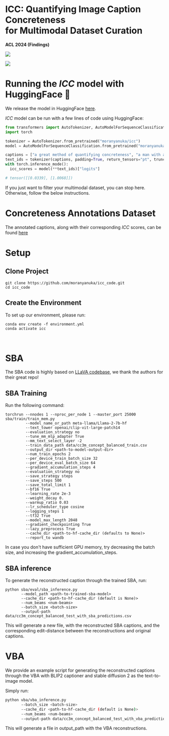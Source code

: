# ICC: Quantifying Image Caption Concreteness  <br />  for Multimodal Dataset Curation

**ACL 2024 (Findings)** 

<!-- [Project Page](https://moranyanuka.github.io/icc/) &nbsp; &nbsp; [Paper](https://arxiv.org/abs/2403.01306) -->

<a href="https://moranyanuka.github.io/icc/"><img src="https://img.shields.io/static/v1?label=Project&message=Website&color=blue"></a>

<a href="https://arxiv.org/abs/2403.01306"><img src="https://img.shields.io/badge/arXiv-2403.01306-b31b1b.svg"></a>


# Running the *ICC* model with HuggingFace 🤗
We release the model in HuggingFace [here](https://huggingface.co/moranyanuka/icc).

*ICC* model can be run with a few lines of code using HuggingFace:
```python
from transformers import AutoTokenizer, AutoModelForSequenceClassification
import torch

tokenizer = AutoTokenizer.from_pretrained("moranyanuka/icc")
model = AutoModelForSequenceClassification.from_pretrained("moranyanuka/icc").to("cuda")

captions = ["a great method of quantifying concreteness", "a man with a white shirt"]
text_ids = tokenizer(captions, padding=True, return_tensors="pt", truncation=True).to("cuda")
with torch.inference_mode():
  icc_scores = model(**text_ids)["logits"]

# tensor([[0.0339], [1.0068]])
```

If you just want to filter your multimodal dataset, you can stop here. Otherwise, follow the below instructions.

# Concreteness Annotations Dataset
The annotated captions, along with their corresponding *ICC* scores, can be found [here](data/caption_concreteness_annotations.csv)

# Setup
## Clone Project
```
git clone https://github.com/moranyanuka/icc_code.git
cd icc_code
```

## Create the Environment
To set up our environment, please run:
```
conda env create -f environment.yml
conda activate icc
```
<br>

# SBA

The SBA code is highly based on [LLaVA codebase](https://github.com/haotian-liu/LLaVA), we thank the authors for their great repo!
 
## SBA Training

Run the following command:

```Shell
torchrun --nnodes 1 --nproc_per_node 1 --master_port 25000 sba/train/train_mem.py 
         --model_name_or_path meta-llama/Llama-2-7b-hf 
         --text_tower openai/clip-vit-large-patch14 
         --evaluation_strategy no 
         --tune_mm_mlp_adapter True 
         --mm_text_select_layer -2 
         --train_data_path data/cc3m_concept_balanced_train.csv
         --output_dir <path-to-model-output-dir>
         --num_train_epochs 2
         --per_device_train_batch_size 32 
         --per_device_eval_batch_size 64 
         --gradient_accumulation_steps 4 
         --evaluation_strategy no 
         --save_strategy steps 
         --save_steps 500 
         --save_total_limit 1 
         --bf16 True 
         --learning_rate 2e-3 
         --weight_decay 0. 
         --warmup_ratio 0.03 
         --lr_scheduler_type cosine 
         --logging_steps 1 
         --tf32 True 
         --model_max_length 2048 
         --gradient_checkpointing True 
         --lazy_preprocess True 
         --cache_dir <path-to-hf-cache_dir (defaults to None)>
         --report_to wandb
```

In case you don't have sufficient GPU memory, try decreasing the batch size, and increasing the gradient_accumulation_steps.

## SBA inference

To generate the reconstructed caption through the trained SBA, run:
```Shell
python sba/eval/sba_inference.py
       --model_path <path-to-trained-sba-model>
       --cache_dir <path-to-hf-cache_dir (default is None)>
       --num_beams <num-beams>
       --batch_size <batch-size>
       --output-path data/cc3m_concept_balanced_test_with_sba_predictions.csv
```

This will generate a new file, with the reconstructed SBA captions, and the corresponding edit-distance between the reconstructions and original captions.

# VBA

We provide an example script for generating the reconstructed captions through the VBA with BLIP2 captioner and stable diffusion 2 as the text-to-image model.

Simply run:

```bash
python vba/vba_inference.py
       --batch_size <batch-size>
       --cache_dir <path-to-hf-cache_dir (default is None)>
       --num_beams <num-beams>
       --output-path data/cc3m_concept_balanced_test_with_vba_predictions.csv
```

This will generate a file in output_path with the VBA reconstructions.